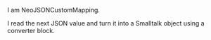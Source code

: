 I am NeoJSONCustomMapping.

I read the next JSON value and turn it into a Smalltalk object using a converter block.